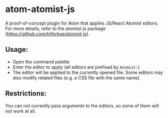 # atom-atomist-js

A proof-of-concept plugin for Atom that applies JS/React Atomist editors. For more details, refer to the atomist-js package (https://github.com/triforkse/atomist-js).

## Usage:

* Open the command palette
* Enter the editor to apply (all editors are prefixed by `Atomist:`)
* The editor will be applied to the currently opened file. Some editors may also modify related files (e.g. a CSS file with the same name).

## Restrictions:

You can not currently pass arguments to the editors, so some of them will not work at all.

